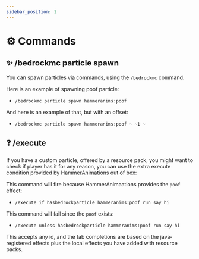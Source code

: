 ```yaml
---
sidebar_position: 2
---
```


# ⚙️ Commands

## ✨ /bedrockmc particle spawn
You can spawn particles via commands, using the `/bedrockmc` command.

Here is an example of spawning poof particle:
- `/bedrockmc particle spawn hammeranims:poof`

And here is an example of that, but with an offset:
- `/bedrockmc particle spawn hammeranims:poof ~ ~1 ~`

## ❓ /execute
If you have a custom particle, offered by a resource pack, you might want to check if player has it for any reason, you can use the extra execute condition provided by HammerAnimations out of box:

This command will fire because HammerAnimaations provides the `poof` effect:
- `/execute if hasbedrockparticle hammeranims:poof run say hi`

This command will fail since the `poof` exists:
- `/execute unless hasbedrockparticle hammeranims:poof run say hi`

This accepts any id, and the tab completions are based on the java-registered effects plus the local effects you have added with resource packs.